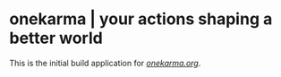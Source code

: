 # onekarma | your actions shaping a better world

This is the initial build application for
[*onekarma.org*](http://www.onekarma.org/).